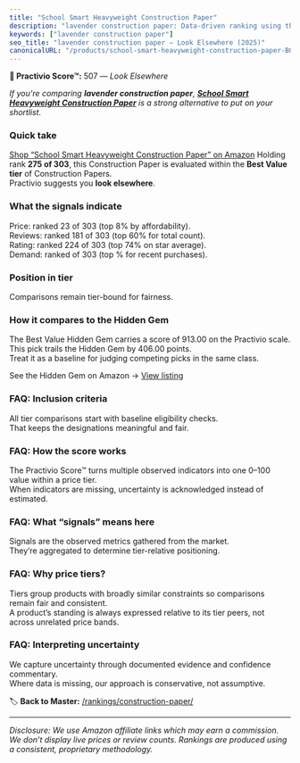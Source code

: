 ```yaml
---
title: "School Smart Heavyweight Construction Paper"
description: "lavender construction paper: Data-driven ranking using the Practivio Score™. Positioned by quality, value, demand, findability, momentum."
keywords: ["lavender construction paper"]
seo_title: "lavender construction paper — Look Elsewhere (2025)"
canonicalURL: "/products/school-smart-heavyweight-construction-paper-B003U6SLO8/"
---
```


**🚫 Practivio Score™:** 507 — _Look Elsewhere_


*If you're comparing **lavender construction paper**, **[School Smart Heavyweight Construction Paper](https://www.amazon.com/dp/B003U6SLO8?tag=practivio-20)** is a strong alternative to put on your shortlist.*
### Quick take
[Shop “School Smart Heavyweight Construction Paper” on Amazon](https://www.amazon.com/dp/B003U6SLO8?tag=practivio-20)
Holding rank **275 of 303**, this Construction Paper is evaluated within the **Best Value tier** of Construction Papers.  
Practivio suggests you **look elsewhere**.

### What the signals indicate
Price: ranked 23 of 303 (top 8% by affordability).  
Reviews: ranked 181 of 303 (top 60% for total count).  
Rating: ranked 224 of 303 (top 74% on star average).  
Demand: ranked  of 303 (top % for recent purchases).

### Position in tier
Comparisons remain tier-bound for fairness.

### How it compares to the Hidden Gem
The Best Value Hidden Gem carries a score of 913.00 on the Practivio scale.  
This pick trails the Hidden Gem by 406.00 points.  
Treat it as a baseline for judging competing picks in the same class.  

See the Hidden Gem on Amazon → [View listing](https://www.amazon.com/dp/B01LX0UJBN?tag=practivio-20)

### FAQ: Inclusion criteria
All tier comparisons start with baseline eligibility checks.  
That keeps the designations meaningful and fair.

### FAQ: How the score works
The Practivio Score™ turns multiple observed indicators into one 0–100 value within a price tier.  
When indicators are missing, uncertainty is acknowledged instead of estimated.

### FAQ: What “signals” means here
Signals are the observed metrics gathered from the market.  
They’re aggregated to determine tier-relative positioning.

### FAQ: Why price tiers?
Tiers group products with broadly similar constraints so comparisons remain fair and consistent.  
A product’s standing is always expressed relative to its tier peers, not across unrelated price bands.

### FAQ: Interpreting uncertainty
We capture uncertainty through documented evidence and confidence commentary.  
Where data is missing, our approach is conservative, not assumptive.


🏷️ **Back to Master:** [/rankings/construction-paper/](/rankings/construction-paper/)

---
_Disclosure: We use Amazon affiliate links which may earn a commission. We don’t display live prices or review counts. Rankings are produced using a consistent, proprietary methodology._

